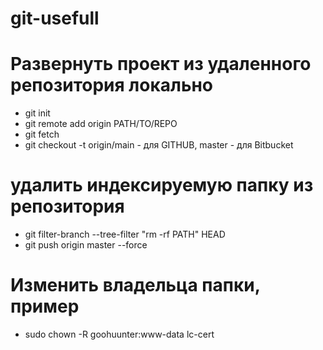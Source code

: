 # git-usefull

# Развернуть проект из удаленного репозитория локально
- git init
- git remote add origin PATH/TO/REPO
- git fetch
- git checkout -t origin/main - для GITHUB, master - для Bitbucket

# удалить индексируемую папку из репозитория

- git filter-branch --tree-filter "rm -rf PATH" HEAD
- git push origin master --force

# Изменить владельца папки, пример
- sudo chown -R goohuunter:www-data lc-cert

